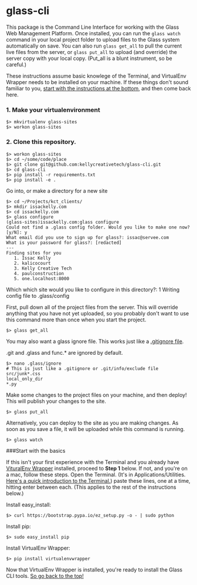 # glass-cli

This package is the Command Line Interface for working with the Glass Web Management Platform. Once installed, you can run the ```glass watch``` command in your local project folder to upload files to the Glass system automatically on save. You can also run ```glass get_all``` to pull the current live files from the server, or ```glass put_all``` to upload (and override) the server copy with your local copy. (Put_all is a blunt instrument, so be careful.)


These instructions assume basic knowlege of the Terminal, and VirtualEnv Wrapper needs to be installed on your machine. If these things don't sound familiar to you, [start with the instructions at the bottom](#start-with-the-basics), and then come back here.

### 1. Make your virtualenvironment

    $> mkvirtualenv glass-sites
    $> workon glass-sites


### 2. Clone this repository.

    $> workon glass-sites
    $> cd ~/some/code/place
    $> git clone git@github.com:kellycreativetech/glass-cli.git
    $> cd glass-cli
    $> pip install -r requirements.txt
    $> pip install -e .

Go into, or make a directory for a new site

    $> cd ~/Projects/kct_clients/
    $> mkdir issackelly.com
    $> cd issackelly.com
    $> glass configure
    (glass-sites)issackelly.com:glass configure
    Could not find a .glass config folder. Would you like to make one now? [y/N]: y
    What email did you use to sign up for glass?: issac@servee.com
    What is your password for glass?: [redacted]
    ---
    Finding sites for you
       1. Issac Kelly
       2. kalicocourt
       3. Kelly Creative Tech
       4. paulconstruction
       5. one.localhost:8000
   Which which site would you like to configure in this directory?: 1
   Writing config file to .glass/config


First, pull down all of the project files from the server. This will override anything that you have not yet uploaded, so you probably don't want to use this command more than once when you start the project.

    $> glass get_all

You may also want a glass ignore file. This works just like a [.gitignore file](https://help.github.com/articles/ignoring-files/).

.git and .glass and func.* are ignored by default.

    $> nano .glass/ignore
    # This is just like a .gitignore or .git/info/exclude file
    src/junk*.css
    local_only_dir
    *.py

Make some changes to the project files on your machine, and then deploy! This will publish your changes to the site.

    $> glass put_all

Alternatively, you can deploy to the site as you are making changes. As soon as you save a file, it will be uploaded while this command is running.

    $> glass watch




###Start with the basics

If this isn't your first experience with the Terminal and you already have [VituralEnv Wrapper](https://virtualenvwrapper.readthedocs.io/en/latest/install.html) installed, proceed to **Step 1** below. If not, and you're on a mac, follow these steps. Open the Terminal. (It's in Applications/Utilities. [Here's a quick introduction to the Terminal.](http://blog.teamtreehouse.com/introduction-to-the-mac-os-x-command-line)) paste these lines, one at a time, hitting enter between each. (This applies to the rest of the instructions below.)

Install easy_install:

    $> curl https://bootstrap.pypa.io/ez_setup.py -o - | sudo python

Install pip:

    $> sudo easy_install pip

Install VirtualEnv Wrapper:

    $> pip install virtualenvwrapper

Now that VirtualEnv Wrapper is installed, you're ready to install the Glass CLI tools. [So go back to the top!](#glass-cli)
